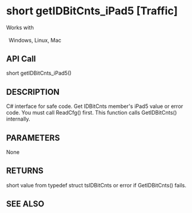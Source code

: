 # short getIDBitCnts_iPad5 [Traffic]

Works with <p class="s1" style="padding-top: 2pt;padding-left: 5pt;text-indent: 0pt;text-align: left;"><a name="bookmark247">&zwnj;</a>Windows, Linux, Mac</p>

## API Call
short getIDBitCnts_iPad5()
## DESCRIPTION
C# interface for safe code. Get IDBitCnts member&#39;s iPad5 value or error code. You must call ReadCfg() first. This function calls GetIDBitCnts() internally.

## PARAMETERS
None

## RETURNS
short value from typedef struct tsIDBitCnts or error if GetIDBitCnts() fails.

## SEE ALSO

